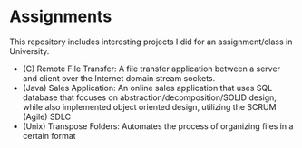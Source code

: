 # Assignments
This repository includes interesting projects I did for an assignment/class in University.
- (C) Remote File Transfer: A file transfer application between a server and client over the Internet domain stream sockets.
- (Java) Sales Application: An online sales application that uses SQL database that focuses on abstraction/decomposition/SOLID design, while also implemented object oriented design, utilizing the SCRUM (Agile) SDLC
- (Unix) Transpose Folders: Automates the process of organizing files in a certain format
